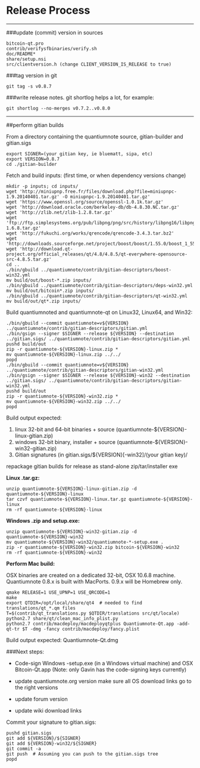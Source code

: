 Release Process
====================

* * *

###update (commit) version in sources


	bitcoin-qt.pro
	contrib/verifysfbinaries/verify.sh
	doc/README*
	share/setup.nsi
	src/clientversion.h (change CLIENT_VERSION_IS_RELEASE to true)

###tag version in git

	git tag -s v0.8.7

###write release notes. git shortlog helps a lot, for example:

	git shortlog --no-merges v0.7.2..v0.8.0

* * *

##perform gitian builds

 From a directory containing the quantiumnote source, gitian-builder and gitian.sigs
  
	export SIGNER=(your gitian key, ie bluematt, sipa, etc)
	export VERSION=0.8.7
	cd ./gitian-builder

 Fetch and build inputs: (first time, or when dependency versions change)

	mkdir -p inputs; cd inputs/
	wget 'http://miniupnp.free.fr/files/download.php?file=miniupnpc-1.9.20140401.tar.gz' -O miniupnpc-1.9.20140401.tar.gz'
	wget 'https://www.openssl.org/source/openssl-1.0.1k.tar.gz'
	wget 'http://download.oracle.com/berkeley-db/db-4.8.30.NC.tar.gz'
	wget 'http://zlib.net/zlib-1.2.8.tar.gz'
	wget 'ftp://ftp.simplesystems.org/pub/libpng/png/src/history/libpng16/libpng-1.6.8.tar.gz'
	wget 'http://fukuchi.org/works/qrencode/qrencode-3.4.3.tar.bz2'
	wget 'http://downloads.sourceforge.net/project/boost/boost/1.55.0/boost_1_55_0.tar.bz2'
	wget 'http://download.qt-project.org/official_releases/qt/4.8/4.8.5/qt-everywhere-opensource-src-4.8.5.tar.gz'
	cd ..
	./bin/gbuild ../quantiumnote/contrib/gitian-descriptors/boost-win32.yml
	mv build/out/boost-*.zip inputs/
	./bin/gbuild ../quantiumnote/contrib/gitian-descriptors/deps-win32.yml
	mv build/out/bitcoin*.zip inputs/
	./bin/gbuild ../quantiumnote/contrib/gitian-descriptors/qt-win32.yml
	mv build/out/qt*.zip inputs/

 Build quantiumnoted and quantiumnote-qt on Linux32, Linux64, and Win32:
  
	./bin/gbuild --commit quantiumnote=v${VERSION} ../quantiumnote/contrib/gitian-descriptors/gitian.yml
	./bin/gsign --signer $SIGNER --release ${VERSION} --destination ../gitian.sigs/ ../quantiumnote/contrib/gitian-descriptors/gitian.yml
	pushd build/out
	zip -r quantiumnote-${VERSION}-linux.zip *
	mv quantiumnote-${VERSION}-linux.zip ../../
	popd
	./bin/gbuild --commit quantiumnote=v${VERSION} ../quantiumnote/contrib/gitian-descriptors/gitian-win32.yml
	./bin/gsign --signer $SIGNER --release ${VERSION}-win32 --destination ../gitian.sigs/ ../quantiumnote/contrib/gitian-descriptors/gitian-win32.yml
	pushd build/out
	zip -r quantiumnote-${VERSION}-win32.zip *
	mv quantiumnote-${VERSION}-win32.zip ../../
	popd

  Build output expected:

  1. linux 32-bit and 64-bit binaries + source (quantiumnote-${VERSION}-linux-gitian.zip)
  2. windows 32-bit binary, installer + source (quantiumnote-${VERSION}-win32-gitian.zip)
  3. Gitian signatures (in gitian.sigs/${VERSION}[-win32]/(your gitian key)/

repackage gitian builds for release as stand-alone zip/tar/installer exe

**Linux .tar.gz:**

	unzip quantiumnote-${VERSION}-linux-gitian.zip -d quantiumnote-${VERSION}-linux
	tar czvf quantiumnote-${VERSION}-linux.tar.gz quantiumnote-${VERSION}-linux
	rm -rf quantiumnote-${VERSION}-linux

**Windows .zip and setup.exe:**

	unzip quantiumnote-${VERSION}-win32-gitian.zip -d quantiumnote-${VERSION}-win32
	mv quantiumnote-${VERSION}-win32/quantiumnote-*-setup.exe .
	zip -r quantiumnote-${VERSION}-win32.zip bitcoin-${VERSION}-win32
	rm -rf quantiumnote-${VERSION}-win32

**Perform Mac build:**

  OSX binaries are created on a dedicated 32-bit, OSX 10.6.8 machine.
  Quantiumnote 0.8.x is built with MacPorts.  0.9.x will be Homebrew only.

	qmake RELEASE=1 USE_UPNP=1 USE_QRCODE=1
	make
	export QTDIR=/opt/local/share/qt4  # needed to find translations/qt_*.qm files
	T=$(contrib/qt_translations.py $QTDIR/translations src/qt/locale)
	python2.7 share/qt/clean_mac_info_plist.py
	python2.7 contrib/macdeploy/macdeployqtplus Quantiumnote-Qt.app -add-qt-tr $T -dmg -fancy contrib/macdeploy/fancy.plist

 Build output expected: Quantiumnote-Qt.dmg

###Next steps:

* Code-sign Windows -setup.exe (in a Windows virtual machine) and
  OSX Bitcoin-Qt.app (Note: only Gavin has the code-signing keys currently)

* update quantiumnote.org version
  make sure all OS download links go to the right versions

* update forum version

* update wiki download links

Commit your signature to gitian.sigs:

	pushd gitian.sigs
	git add ${VERSION}/${SIGNER}
	git add ${VERSION}-win32/${SIGNER}
	git commit -a
	git push  # Assuming you can push to the gitian.sigs tree
	popd

